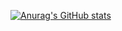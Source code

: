 [![Anurag's GitHub stats](https://github-readme-stats.vercel.app/api?username=Zerpnord)](https://github.com/anuraghazra/github-readme-stats)

<!--
**Zerpnord/Zerpnord** is a ✨ _special_ ✨ repository because its `README.md` (this file) appears on your GitHub profile.

Here are some ideas to get you started:

- 🔭 I’m currently working on ...
- 🌱 I’m currently learning ...
- 👯 I’m looking to collaborate on ...
- 🤔 I’m looking for help with ...
- 💬 Ask me about ...
- 📫 How to reach me: ...
- 😄 Pronouns: ...
- ⚡ Fun fact: ...
-->
